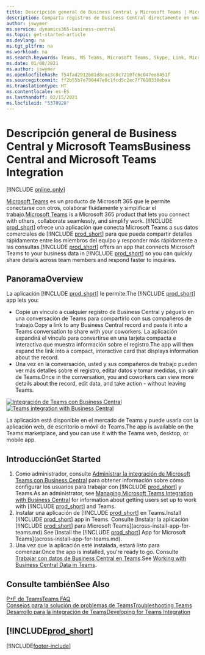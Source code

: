 ```yaml
---
title: Descripción general de Business Central y Microsoft Teams | Microsoft Docs
description: Comparta registros de Business Central directamente en una conversación de Teams.
author: jswymer
ms.service: dynamics365-business-central
ms.topic: get-started-article
ms.devlang: na
ms.tgt_pltfrm: na
ms.workload: na
ms.search.keywords: Teams, MS Teams, Microsoft Teams, Skype, Link, Microsoft 365, collaborate, collaboration, teamwork
ms.date: 01/08/2021
ms.author: jswymer
ms.openlocfilehash: f54fad2912b81d8cac3c0c7210fc6c047ee8451f
ms.sourcegitcommit: ff2b55b7e790447e0c1fcd5c2ec7f7610338ebaa
ms.translationtype: HT
ms.contentlocale: es-ES
ms.lasthandoff: 02/15/2021
ms.locfileid: "5378928"
---
```

# <a name="business-central-and-microsoft-teams-integration"></a><span data-ttu-id="c26fc-103">Descripción general de Business Central y Microsoft Teams</span><span class="sxs-lookup"><span data-stu-id="c26fc-103">Business Central and Microsoft Teams Integration</span></span>

[!INCLUDE [online_only](includes/online_only.md)]

<span data-ttu-id="c26fc-104">[Microsoft Teams](https://www.microsoft.com/en-us/microsoft-365/microsoft-teams) es un producto de Microsoft 365 que le permite conectarse con otros, colaborar fluidamente y simplificar el trabajo.</span><span class="sxs-lookup"><span data-stu-id="c26fc-104">[Microsoft Teams](https://www.microsoft.com/en-us/microsoft-365/microsoft-teams) is a Microsoft 365 product that lets you connect with others, collaborate seamlessly, and simplify work.</span></span> <span data-ttu-id="c26fc-105">[!INCLUDE [prod_short](includes/prod_short.md)] ofrece una aplicación que conecta Microsoft Teams a sus datos comerciales de [!INCLUDE [prod_short](includes/prod_short.md)] para que pueda compartir detalles rápidamente entre los miembros del equipo y responder más rápidamente a las consultas.</span><span class="sxs-lookup"><span data-stu-id="c26fc-105">[!INCLUDE [prod_short](includes/prod_short.md)] offers an app that connects Microsoft Teams to your business data in [!INCLUDE [prod_short](includes/prod_short.md)] so you can quickly share details across team members and respond faster to inquiries.</span></span>

## <a name="overview"></a><span data-ttu-id="c26fc-106">Panorama</span><span class="sxs-lookup"><span data-stu-id="c26fc-106">Overview</span></span>

<span data-ttu-id="c26fc-107">La aplicación [!INCLUDE [prod_short](includes/prod_short.md)] le permite:</span><span class="sxs-lookup"><span data-stu-id="c26fc-107">The [!INCLUDE [prod_short](includes/prod_short.md)] app lets you:</span></span>

- <span data-ttu-id="c26fc-108">Copie un vínculo a cualquier registro de Business Central y péguelo en una conversación de Teams para compartirlo con sus compañeros de trabajo.</span><span class="sxs-lookup"><span data-stu-id="c26fc-108">Copy a link to any Business Central record and paste it into a Teams conversation to share with your coworkers.</span></span> <span data-ttu-id="c26fc-109">La aplicación expandirá el vínculo para convertirse en una tarjeta compacta e interactiva que muestra información sobre el registro.</span><span class="sxs-lookup"><span data-stu-id="c26fc-109">The app will then expand the link into a compact, interactive card that displays information about the record.</span></span>
- <span data-ttu-id="c26fc-110">Una vez en la conversación, usted y sus compañeros de trabajo pueden ver más detalles sobre el registro, editar datos y tomar medidas, sin salir de Teams.</span><span class="sxs-lookup"><span data-stu-id="c26fc-110">Once in the conversation, you and coworkers can view more details about the record, edit data, and take action - without leaving Teams.</span></span>

<span data-ttu-id="c26fc-111">[![Integración de Teams con Business Central](media/teams-intro-v3.png)](media/teams-intro-v3.png#lightbox)</span><span class="sxs-lookup"><span data-stu-id="c26fc-111">[![Teams integration with Business Central](media/teams-intro-v3.png)](media/teams-intro-v3.png#lightbox)</span></span>

<span data-ttu-id="c26fc-112">La aplicación está disponible en el mercado de Teams y puede usarla con la aplicación web, de escritorio o móvil de Teams.</span><span class="sxs-lookup"><span data-stu-id="c26fc-112">The app is available on the Teams marketplace, and you can use it with the Teams web, desktop, or mobile app.</span></span>

## <a name="get-started"></a><span data-ttu-id="c26fc-113">Introducción</span><span class="sxs-lookup"><span data-stu-id="c26fc-113">Get Started</span></span>

1. <span data-ttu-id="c26fc-114">Como administrador, consulte [Administrar la integración de Microsoft Teams con Business Central](admin-teams-integration.md) para obtener información sobre cómo configurar los usuarios para trabajar con [!INCLUDE [prod_short](includes/prod_short.md)] y Teams.</span><span class="sxs-lookup"><span data-stu-id="c26fc-114">As an administrator, see [Managing Microsoft Teams Integration with Business Central](admin-teams-integration.md) for information about getting users set up to work with [!INCLUDE [prod_short](includes/prod_short.md)] and Teams.</span></span>
2. <span data-ttu-id="c26fc-115">Instalar una aplicación de [!INCLUDE [prod_short](includes/prod_short.md)] en Teams.</span><span class="sxs-lookup"><span data-stu-id="c26fc-115">Install [!INCLUDE [prod_short](includes/prod_short.md)] app in Teams.</span></span> <span data-ttu-id="c26fc-116">Consulte [Instalar la aplicación [!INCLUDE [prod_short](includes/prod_short.md)] para Microsoft Teams](across-install-app-for-teams.md).</span><span class="sxs-lookup"><span data-stu-id="c26fc-116">See [Install the [!INCLUDE [prod_short](includes/prod_short.md)] App for Microsoft Teams](across-install-app-for-teams.md).</span></span>
3. <span data-ttu-id="c26fc-117">Una vez que la aplicación esté instalada, estará listo para comenzar.</span><span class="sxs-lookup"><span data-stu-id="c26fc-117">Once the app is installed, you're ready to go.</span></span> <span data-ttu-id="c26fc-118">Consulte [Trabajar con datos de Business Central en Teams](across-working-with-teams.md).</span><span class="sxs-lookup"><span data-stu-id="c26fc-118">See [Working with Business Central Data in Teams](across-working-with-teams.md).</span></span> 

## <a name="see-also"></a><span data-ttu-id="c26fc-119">Consulte también</span><span class="sxs-lookup"><span data-stu-id="c26fc-119">See Also</span></span>

[<span data-ttu-id="c26fc-120">P+F de Teams</span><span class="sxs-lookup"><span data-stu-id="c26fc-120">Teams FAQ</span></span>](teams-faq.md)  
[<span data-ttu-id="c26fc-121">Consejos para la solución de problemas de Teams</span><span class="sxs-lookup"><span data-stu-id="c26fc-121">Troubleshooting Teams</span></span>](admin-teams-troubleshooting.md)  
[<span data-ttu-id="c26fc-122">Desarrollo para la integración de Teams</span><span class="sxs-lookup"><span data-stu-id="c26fc-122">Developing for Teams Integration</span></span>](/dynamics365/business-central/dev-itpro/developer/devenv-develop-for-teams)  
## [!INCLUDE[prod_short](includes/free_trial_md.md)]  


[!INCLUDE[footer-include](includes/footer-banner.md)]